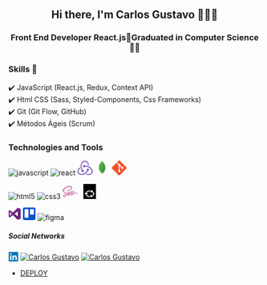 <h2 align="center">Hi there, I'm Carlos Gustavo 👨🏻‍💻 
<h3 align="center">Front End Developer React.js🔹️Graduated in Computer Science 👨‍🎓️ </h3>
 
### Skills 📝️
✔️ JavaScript (React.js, Redux, Context API) <br/>
✔️ Html CSS (Sass, Styled-Components, Css Frameworks) <br/>
✔️ Git (Git Flow, GitHub) <br/>
✔️ Métodos Ágeis (Scrum)  <br/>
</p>

 ### Technologies and Tools
 <p align="left">
  <img src="https://devicons.github.io/devicon/devicon.git/icons/javascript/javascript-original.svg" alt="javascript" width="30"  height="30" />
  <img src="https://devicons.github.io/devicon/devicon.git/icons/react/react-original-wordmark.svg" alt="react" width="30" height="30"/>
  <img src="https://github.com/devicons/devicon/blob/master/icons/redux/redux-original.svg" alt="redux" width="30" height="30"/>
  <img src="https://raw.githubusercontent.com/devicons/devicon/40cd6bc89a299dc50ac289f8e3b071d0dff49d9c/icons/mongodb/mongodb-original.svg" alt="Mongo" width="30" height="30"/>
  <img src="https://github.com/devicons/devicon/blob/master/icons/git/git-original.svg" alt="git" width="30"  height="30"  />
  </p>
  <p align="left">
  <img src="https://devicons.github.io/devicon/devicon.git/icons/html5/html5-original-wordmark.svg" alt="html5"  width="30"  height="30" />
  <img src="https://devicons.github.io/devicon/devicon.git/icons/css3/css3-original-wordmark.svg" alt="css3"  width="30"  height="30" />
  <img src="https://github.com/devicons/devicon/blob/master/icons/sass/sass-original.svg" alt="sass" width="30"  height="30" />
  <img src="https://github.com/devicons/devicon/blob/master/icons/ubuntu/ubuntu-plain.svg" alt="ubuntu" width="40"  height="30" />
 </p>
 <p align="left">
  <img src="https://github.com/devicons/devicon/blob/master/icons/visualstudio/visualstudio-plain.svg" alt="visualstudio" width="25"  height="25" />
 <img src="https://raw.githubusercontent.com/devicons/devicon/40cd6bc89a299dc50ac289f8e3b071d0dff49d9c/icons/trello/trello-plain.svg" alt="trello" width="25"  height="25" />
 <img src="https://www.vectorlogo.zone/logos/figma/figma-icon.svg" alt="figma" width="25"  height="25" />
 
</p>
<h5 align="left">Social Networks</h5>
<p align="left">
<a href="https://www.linkedin.com/in/carlos-gustavo-a71757190/" target="blank"><img align="center" src="https://github.com/devicons/devicon/blob/master/icons/linkedin/linkedin-original.svg" alt="Carlos Gustavo" height="20" width="20" /></a>
 <a href="https://discord.com/channels/@me"target="blank"><img align="center"
  src="https://raw.githubusercontent.com/anuraghazra/anuraghazra/master/assets/discord-round.svg"alt="Carlos Gustavo" height="20" width="20" /></a>
 <a href="https://www.instagram.com/carlosgustavo.br/" target="blank"><img align="center" src="https://cdn.jsdelivr.net/npm/simple-icons@3.0.1/icons/instagram.svg" alt="Carlos Gustavo" height="20" width="20" /> </a>
</p>

 - [DEPLOY](https://carlosgustavo.tech) 
                                                       

